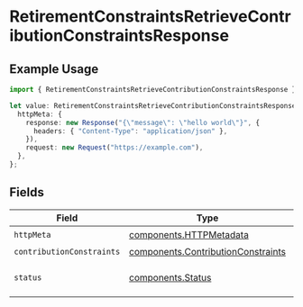 # RetirementConstraintsRetrieveContributionConstraintsResponse

## Example Usage

```typescript
import { RetirementConstraintsRetrieveContributionConstraintsResponse } from "@apexfintechsolutions/ascend-sdk/models/operations";

let value: RetirementConstraintsRetrieveContributionConstraintsResponse = {
  httpMeta: {
    response: new Response("{\"message\": \"hello world\"}", {
      headers: { "Content-Type": "application/json" },
    }),
    request: new Request("https://example.com"),
  },
};
```

## Fields

| Field                                                                                    | Type                                                                                     | Required                                                                                 | Description                                                                              |
| ---------------------------------------------------------------------------------------- | ---------------------------------------------------------------------------------------- | ---------------------------------------------------------------------------------------- | ---------------------------------------------------------------------------------------- |
| `httpMeta`                                                                               | [components.HTTPMetadata](../../models/components/httpmetadata.md)                       | :heavy_check_mark:                                                                       | N/A                                                                                      |
| `contributionConstraints`                                                                | [components.ContributionConstraints](../../models/components/contributionconstraints.md) | :heavy_minus_sign:                                                                       | OK                                                                                       |
| `status`                                                                                 | [components.Status](../../models/components/status.md)                                   | :heavy_minus_sign:                                                                       | INVALID_ARGUMENT: The request has an invalid argument.                                   |